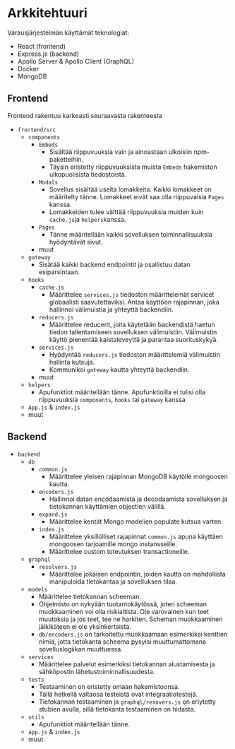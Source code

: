 # Arkkitehtuuri

Varausjärjestelmän käyttämät teknologiat:
* React (frontend)
* Express.js (backend)
* Apollo Server & Apollo Client (GraphQL)
* Docker
* MongoDB

## Frontend

Frontend rakentuu karkeasti seuraavasta rakenteesta

* ```frontend/src```
    * ```components```
        * ```Embeds```
            * Sisältää riippuvuuksia vain ja ainoastaan ulkoisiin npm-paketteihin.
            * Täysin eristetty riippuvuuksista muista ```Embeds``` hakemiston ulkopuolisista tiedostoista.
        * ```Modals```
            * Sovellus sisältää useita lomakkeita. Kaikki lomakkeet on määritelty tänne. Lomakkeet eivät saa olla riippuvaisia ```Pages``` kanssa.
            * Lomakkeiden tulee välttää riippuvuuksia muiden kuin ```cache.js```ja ```helpers```kanssa.
        * ```Pages```
            * Tänne määritellään kaikki sovelluksen toiminnallisuuksia hyödyntävät sivut.
        * muut
    * ```gateway```
        * Sisätää kaikki backend endpointit ja osallistuu datan esiparsintaan.
    * ```hooks```
        * ```cache.js```
            * Määrittelee ```services.js``` tiedoston määrittelemät servicet globaalisti saavutettaviksi. Antaa käyttöön rajapinnan, joka hallinnoi välimuistia ja yhteyttä backendiin.
        * ```reducers.js```
            * Määrittelee reducerit, joita käytetään backendistä haetun tiedon tallentamiseen sovelluksen välimuistiin. Välimuistin käyttö pienentää kaistaleveyttä ja parantaa suorituskykyä.
        * ```services.js```
            * Hyödyntää ```reducers.js``` tiedoston määrittelemiä välimuistin hallinta kutsuja.
            * Kommunikoi ```gateway``` kautta yhteyttä backendiin.
        * muut
    * ```helpers```
        * Apufunktiot määritellään tänne. Apufunktioilla ei tulisi olla riippuvuuksia ```components```, ```hooks``` tai ```gateway``` kanssa
    * ```App.js``` & ```index.js```
    * muut

## Backend

* ```backend```
    * ```db```
        * ```common.js```
            * Määrittelee yleisen rajapinnan MongoDB käytölle mongoosen kautta.
        * ```encoders.js```
            * Hallinnoi datan encodaamista ja decodaamista sovelluksen ja tietokannan käyttämien objectien välillä.
        * ```expand.js```
            * Määrittelee kentät Mongo modelien populate kutsua varten.
        * ```index.js```
            * Määrittelee yksillölliset rajapinnat ```common.js``` apuna käyttäen mongoosen tarjoamille mongo instansseille.
            * Määrittelee custom toteutuksen transactioneille.
    * ```graphql```
        * ```resolvers.js```
            * Määrittelee jokaisen endpointin, joiden kautta on mahdollista manipuloida tietokantaa ja sovelluksen tilaa.
    * ```models```
        * Määrittelee tietokannan scheeman.
        * Ohjelmisto on nykyään tuotantokäytössä, joten scheeman muokkaaminen voi olla riskialtista. Ole varovainen kun teet muutoksia ja jos teet, tee ne harkiten. Scheman muokkaaminen jälkikäteen ei ole yksinkertaista.
        * ```db/encoders.js``` on tarkoitettu muokkaamaan esimerkiksi kenttien nimiä, jotta tietokanta scheema pysyisi muuttumattomana sovelluslogiikan muuttuessa.
    * ```services```
        * Määrittelee palvelut esimerkiksi tietokannan alustamisesta ja sähköpostin lähetustoiminnallisuudesta.
    * ```tests```
        * Testaaminen on eristetty omaan hakemistoonsa.
        * Tällä hetkellä valtaosa testeistä ovat integraatiotestejä.
        * Tietokannan testaaminen ja ```graphql/resovers.js``` on eriytetty stubien avulla, sillä tietokanta testaaminen on hidasta.
    * ```utils```
        * Apufunktiot määritellään tänne.
    * ```app.js``` & ```index.js```
    * muut

